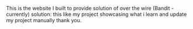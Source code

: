 This is the website I built to provide solution of over the wire (Bandit -currently) solution:
this like my project showcasing what i learn and update my project manually
thank you.
